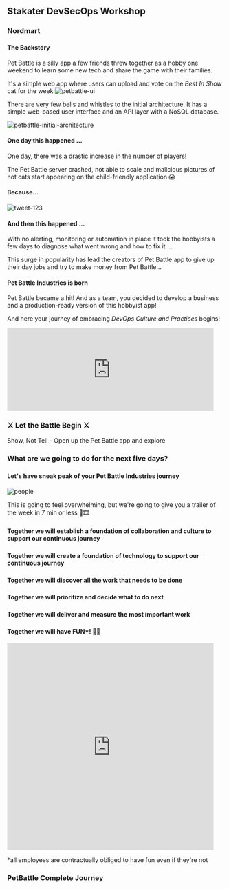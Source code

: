 <!-- .slide: data-background-image="images/Stakater_NewBrand_Background.png"  -->
## Stakater DevSecOps Workshop <!-- {.element: class="course-title"} -->
### Nordmart <!-- {.element: class="title-color"} -->


#### The Backstory 
Pet Battle is a silly app a few friends threw together as a hobby one weekend to learn some new tech and share the game with their families.



It's a simple web app where users can upload and vote on the _Best In Show_ cat for the week
![petbattle-ui](images/pet-battle-lightning-talk/petbattle-ui.png) <!-- .element: class="image-no-shadow image-full-width"-->



There are very few bells and whistles to the initial architecture. It has a simple web-based user interface and an API layer with a NoSQL database.<!--{.element: style="font-size: smaller; font-weight: 100;"} -->

![petbattle-initial-architecture](images/pet-battle-lightning-talk/petbattle-initial-architecture.png) <!-- {.element: class="" style="height:550px"} -->



#### One day this happened ...
One day, there was a drastic increase in the number of players!

The Pet Battle server crashed, not able to scale and malicious pictures of not cats start appearing on the child-friendly application 😱



#### Because...
![tweet-123](images/pet-battle-lightning-talk/tweet.png)




#### And then this happened ...
With no alerting, monitoring or automation in place it took the hobbyists a few days to diagnose what went wrong and how to fix it ...

This surge in popularity has lead the creators of Pet Battle app to give up their day jobs and try to make money from Pet Battle... 



#### Pet Battle Industries is born
Pet Battle became a hit! And as a team, you decided to develop a business and a production-ready version of this hobbyist app!

And here your journey of embracing *_DevOps Culture and Practices_* begins! 
<iframe src="https://giphy.com/embed/HVr4gFHYIqeti" width="480" height="192" frameBorder="0" class="giphy-embed" allowFullScreen></iframe><p><a href="https://giphy.com/gifs/running-adventure-movie-HVr4gFHYIqeti"></a></p>



### ⚔️ Let the Battle Begin ⚔️  
Show, Not Tell - Open up the Pet Battle app and explore



### What are we going to do for the next five days?



###
<!-- .slide: data-background-size="contain" data-background-image="images/pet-battle-lightning-talk/spoiler-alert.png", class="white-style" -->



#### Let's have sneak peak of your Pet Battle Industries journey
![people](images/pet-battle-lightning-talk/wtw.png)<!-- {.element: class="image-no-shadow" style="max-height: 450px"} -->



This is going to feel overwhelming, but we're going to give you a trailer of the week in 7 min or less
🍿🎞



#### Together we will establish a foundation of collaboration and culture to support our continuous journey



###
<!-- .slide: data-background-size="contain" data-background-image="images/pet-battle-lightning-talk/pb-social-contract.png", class="white-style" -->



###
<!-- .slide: data-background-size="contain" data-background-image="images/pet-battle-lightning-talk/pb-priority-sliders.png", class="white-style" -->



###
<!-- .slide: data-background-size="contain" data-background-image="images/pet-battle-lightning-talk/pb-mob-pair-prog.png", class="white-style" -->



###
<!-- .slide: data-background-size="contain" data-background-image="images/pet-battle-lightning-talk/pb-retro.png", class="white-style" -->



#### Together we will create a foundation of technology to support our continuous journey



###
<!-- .slide: data-background-size="contain" data-background-image="images/pet-battle-lightning-talk/pb-platforms.png", class="white-style" -->



###
<!-- .slide: data-background-size="contain" data-background-image="images/pet-battle-lightning-talk/pb-gitops.png", class="white-style" -->



###
<!-- .slide: data-background-size="contain" data-background-image="images/pet-battle-lightning-talk/pb-cicd.png", class="white-style" -->



###
<!-- .slide: data-background-size="contain" data-background-image="images/pet-battle-lightning-talk/pb-big-picture.png", class="white-style" -->



#### Together we will discover all the work that needs to be done



###
<!-- .slide: data-background-size="contain" data-background-image="images/pet-battle-lightning-talk/pb-impact-map.png", class="white-style" -->



###
<!-- .slide: data-background-size="contain" data-background-image="images/pet-battle-lightning-talk/pb-target-outcomes.png", class="white-style" -->



###
<!-- .slide: data-background-size="contain" data-background-image="images/pet-battle-lightning-talk/pb-es.png", class="white-style" -->



###
<!-- .slide: data-background-size="contain" data-background-image="images/pet-battle-lightning-talk/pb-mbpm.png", class="white-style" -->



###
<!-- .slide: data-background-size="contain" data-background-image="images/pet-battle-lightning-talk/pb-nfr-map.png", class="white-style" -->



#### Together we will prioritize and decide what to do next



###
<!-- .slide: data-background-size="contain" data-background-image="images/pet-battle-lightning-talk/pb-user-story-map.png", class="white-style" -->



###
<!-- .slide: data-background-size="contain" data-background-image="images/pet-battle-lightning-talk/pb-value-slice.png", class="white-style" -->



###
<!-- .slide: data-background-size="contain" data-background-image="images/pet-battle-lightning-talk/pb-backlog.png", class="white-style" -->



#### Together we will deliver and measure the most important work



###
<!-- .slide: data-background-size="contain" data-background-image="images/pet-battle-lightning-talk/pb-ready.png", class="white-style" -->



###
<!-- .slide: data-background-size="contain" data-background-image="images/pet-battle-lightning-talk/pb-done.png", class="white-style" -->



###
<!-- .slide: data-background-size="contain" data-background-image="images/pet-battle-lightning-talk/pb-scrum.png", class="white-style" -->



#### Together we will have **FUN***! 🥳🥳
  
<iframe src="https://giphy.com/embed/Oz0dBXqaOmIO4" width="480" height="480" frameBorder="0" class="giphy-embed" allowFullScreen></iframe><p><a href="https://giphy.com/gifs/cat-interesting-dj-Oz0dBXqaOmIO4"></a></p>

*all employees are contractually obliged to have fun even if they're not <!--{.element: style="font-size: 5px; font-weight: 100;"} -->



### PetBattle Complete Journey



###
<!-- .slide: data-background-size="contain" data-background-image="images/pet-battle-lightning-talk/journey1.png", class="white-style" -->



###
<!-- .slide: data-background-size="contain" data-background-image="images/pet-battle-lightning-talk/journey2.png", class="white-style" -->



###
<!-- .slide: data-background-size="contain" data-background-image="images/pet-battle-lightning-talk/journey3.png", class="white-style" -->



###
<!-- .slide: data-background-size="contain" data-background-image="images/pet-battle-lightning-talk/journey4.png", class="white-style" -->



###
<!-- .slide: data-background-size="contain" data-background-image="images/pet-battle-lightning-talk/journey5.png", class="white-style" -->



###
<!-- .slide: data-background-size="contain" data-background-image="images/pet-battle-lightning-talk/journey6.png", class="white-style" -->



###
<!-- .slide: data-background-size="contain" data-background-image="images/pet-battle-lightning-talk/journey7.png", class="white-style" -->



###
<!-- .slide: data-background-size="contain" data-background-image="images/pet-battle-lightning-talk/journey8.png", class="white-style" -->




###
<!-- .slide: data-background-size="contain" data-background-image="images/pet-battle-lightning-talk/journey9.png", class="white-style" -->



###
<!-- .slide: data-background-size="contain" data-background-image="images/pet-battle-lightning-talk/journey-complete.png", class="white-style" -->
